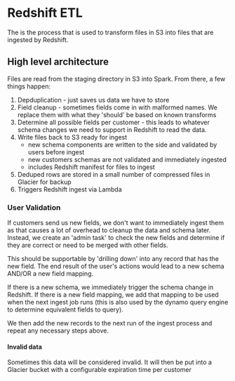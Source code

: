 # Redshift ETL

The is the process that is used to transform files in S3 into files that are ingested by Redshift.

## High level architecture

Files are read from the staging directory in S3 into Spark. From there, a few things happen:

  1. Depduplication - just saves us data we have to store
  2. Field cleanup - sometimes fields come in with malformed names. We replace them with what they 'should' be based on known transforms
  3. Determine all possible fields per customer - this leads to whatever schema changes we need to support in Redshift to read the data.
  4. Write files back to S3 ready for ingest
     - new schema components are written to the side and validated by users before ingest
     - new customers schemas are not validated and immediately ingested
     - includes Redshift manifest for files to ingest
  5. Deduped rows are stored in a small number of compressed files in Glacier for backup
  6. Triggers Redshift ingest via Lambda

### User Validation

If customers send us new fields, we don't want to immediately ingest them as that causes a lot of overhead to cleanup the data and schema later. Instead, we create an 'admin task' to check the new fields and determine if they are correct or need to be merged with other fields.

This should be supportable by 'drilling down' into any record that has the new field. The end result of the user's actions would lead to a new schema AND/OR a new field mapping.

If there is a new schema, we immediately trigger the schema change in Redshift.
If there is a new field mapping, we add that mapping to be used when the next ingest job runs (this is also used by the dynamo query engine to determine equivalent fields to query).

We then add the new records to the next run of the ingest process and repeat any necessary steps above.

#### Invalid data

Sometimes this data will be considered invalid. It will then be put into a Glacier bucket with a configurable expiration time per customer
